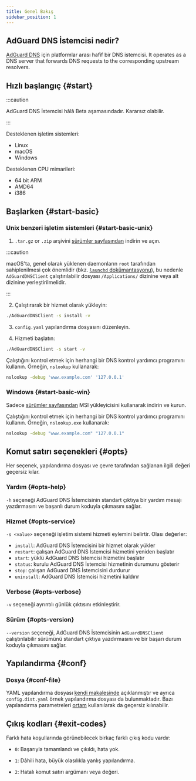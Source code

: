 ```yaml
---
title: Genel Bakış
sidebar_position: 1
---
```


<!-- markdownlint-configure-file {"ul-indent":{"indent":4,"start_indent":2,"start_indented":true}} -->

## AdGuard DNS İstemcisi nedir?

[AdGuard DNS][agdns] için platformlar arası hafif bir DNS istemcisi. It operates as a DNS server that forwards DNS requests to the corresponding upstream resolvers.

[agdns]: https://adguard-dns.io

## Hızlı başlangıç {#start}

:::caution

AdGuard DNS İstemcisi hâlâ Beta aşamasındadır. Kararsız olabilir.

:::

Desteklenen işletim sistemleri:

- Linux
- macOS
- Windows

Desteklenen CPU mimarileri:

- 64 bit ARM
- AMD64
- i386

## Başlarken {#start-basic}

### Unix benzeri işletim sistemleri {#start-basic-unix}

1. `.tar.gz` or `.zip` arşivini [sürümler sayfasından][releases] indirin ve açın.

  :::caution

  macOS'ta, genel olarak yüklenen daemonların `root` tarafından sahiplenilmesi çok önemlidir (bkz. [`launchd` dokümantasyonu][launchd-requirements]), bu nedenle `AdGuardDNSClient` çalıştırılabilir dosyası `/Applications/` dizinine veya alt dizinine yerleştirilmelidir.

  :::

2. Çalıştırarak bir hizmet olarak yükleyin:

  ```sh
  ./AdGuardDNSClient -s install -v
  ```

3. `config.yaml` yapılandırma dosyasını düzenleyin.

4. Hizmeti başlatın:

  ```sh
  ./AdGuardDNSClient -s start -v
  ```

Çalıştığını kontrol etmek için herhangi bir DNS kontrol yardımcı programını kullanın. Örneğin, `nslookup` kullanarak:

```sh
nslookup -debug 'www.example.com' '127.0.0.1'
```

[launchd-requirements]: https://developer.apple.com/library/archive/documentation/MacOSX/Conceptual/BPSystemStartup/Chapters/CreatingLaunchdJobs.html
[releases]: https://github.com/AdguardTeam/AdGuardDNSClient/releases

### Windows {#start-basic-win}

Sadece [sürümler sayfasından][releases] MSI yükleyicisini kullanarak indirin ve kurun.

Çalıştığını kontrol etmek için herhangi bir DNS kontrol yardımcı programını kullanın. Örneğin, `nslookup.exe` kullanarak:

```sh
nslookup -debug "www.example.com" "127.0.0.1"
```

## Komut satırı seçenekleri {#opts}

Her seçenek, yapılandırma dosyası ve çevre tarafından sağlanan ilgili değeri geçersiz kılar.

### Yardım {#opts-help}

`-h` seçeneği AdGuard DNS İstemcisinin standart çıktıya bir yardım mesajı yazdırmasını ve başarılı durum koduyla çıkmasını sağlar.

### Hizmet {#opts-service}

`-s <value>` seçeneği işletim sistemi hizmeti eylemini belirtir. Olası değerler:

- `install`: AdGuard DNS İstemcisini bir hizmet olarak yükler
- `restart`: çalışan AdGuard DNS İstemcisi hizmetini yeniden başlatır
- `start`: yüklü AdGuard DNS İstemcisi hizmetini başlatır
- `status`: kurulu AdGuard DNS İstemcisi hizmetinin durumunu gösterir
- `stop`: çalışan AdGuard DNS İstemcisini durdurur
- `uninstall`: AdGuard DNS İstemcisi hizmetini kaldırır

### Verbose {#opts-verbose}

`-v` seçeneği ayrıntılı günlük çıktısını etkinleştirir.

### Sürüm {#opts-version}

`--version` seçeneği, AdGuard DNS İstemcisinin `AdGuardDNSClient` çalıştırılabilir sürümünü standart çıktıya yazdırmasını ve bir başarı durum koduyla çıkmasını sağlar.

## Yapılandırma {#conf}

### Dosya {#conf-file}

YAML yapılandırma dosyası [kendi makalesinde][conf] açıklanmıştır ve ayrıca `config.dist.yaml` örnek yapılandırma dosyası da bulunmaktadır.  Bazı yapılandırma parametreleri [ortam][env] kullanılarak da geçersiz kılınabilir.

[conf]: configuration.md
[env]: environment.md

## Çıkış kodları {#exit-codes}

Farklı hata koşullarında görünebilecek birkaç farklı çıkış kodu vardır:

- `0`: Başarıyla tamamlandı ve çıkıldı, hata yok.

- `1`: Dâhili hata, büyük olasılıkla yanlış yapılandırma.

- `2`: Hatalı komut satırı argümanı veya değeri.
